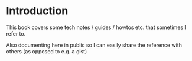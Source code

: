 # Introduction

This book covers some tech notes / guides / howtos etc. that sometimes I refer to.

Also documenting here in public so I can easily share the reference with others (as opposed to e.g. a gist)
